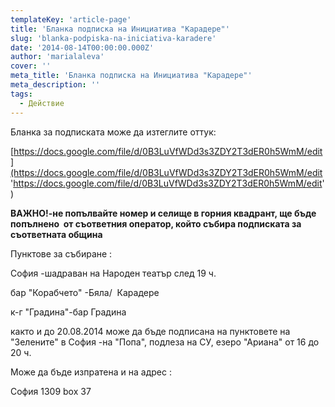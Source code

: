 ```yaml
---
templateKey: 'article-page'
title: 'Бланка подписка на Инициатива "Карадере"'
slug: 'blanka-podpiska-na-iniciativa-karadere'
date: '2014-08-14T00:00:00.000Z'
author: 'marialaleva'
cover: ''
meta_title: 'Бланка подписка на Инициатива "Карадере"'
meta_description: ''
tags:
  - Действие
---
```


Бланка за подписката може да изтеглите оттук:

[https://docs.google.com/file/d/0B3LuVfWDd3s3ZDY2T3dER0h5WmM/edit](https://docs.google.com/file/d/0B3LuVfWDd3s3ZDY2T3dER0h5WmM/edit 'https://docs.google.com/file/d/0B3LuVfWDd3s3ZDY2T3dER0h5WmM/edit')

**ВАЖНО!-не попълвайте номер и селище в горния квадрант, ще бъде попълнено  от съответния оператор, който събира подписката за съответната община**

Пунктове за събиране :

София -шадраван на Народен театър след 19 ч.

бар "Корабчето" -Бяла/  Карадере

к-г "Градина"-бар Градина

както и до 20.08.2014 може да бъде подписана на пунктовете на "Зелените" в София -на "Попа", подлеза на СУ, езеро "Ариана" от 16 до 20 ч.

Може да бъде изпратена и на адрес :

София 1309 box 37
